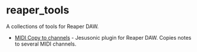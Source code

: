 # reaper_tools

A collections of tools for Reaper DAW.

- [MIDI Copy to channels](man/midi_copy_to_channel.md) - Jesusonic plugin for Reaper DAW. Copies notes to several MIDI channels. 
